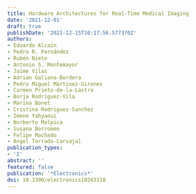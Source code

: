 ```yaml
---
title: Hardware Architectures for Real-Time Medical Imaging
date: '2021-12-01'
draft: true
publishDate: '2021-12-15T10:17:56.577370Z'
authors:
- Eduardo Alcaín
- Pedro R. Fernández
- Rubén Nieto
- Antonio S. Montemayor
- Jaime Vilas
- Adrian Galiana-Bordera
- Pedro Miguel Martinez-Girones
- Carmen Prieto-de-la-Lastra
- Borja Rodriguez-Vila
- Marina Bonet
- Cristina Rodriguez-Sanchez
- Imene Yahyaoui
- Norberto Malpica
- Susana Borromeo
- Felipe Machado
- Angel Torrado-Carvajal
publication_types:
- '2'
abstract: ''
featured: false
publication: '*Electronics*'
doi: 10.3390/electronics10243118
---
```


